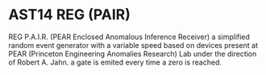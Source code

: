 # AST14 REG (PAIR)
REG P.A.I.R. (PEAR Enclosed Anomalous Inference Receiver) a simplified random event generator with a variable speed based on devices present at PEAR (Princeton Engineering Anomalies Research) Lab under the direction of Robert A. Jahn. a gate is emited every time a zero is reached.

